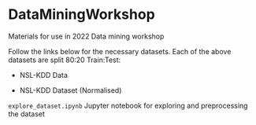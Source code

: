 # DataMiningWorkshop

Materials for use in 2022 Data mining workshop

Follow the links below for the necessary datasets. Each of the above datasets are split 80:20 Train:Test:

- NSL-KDD Data 

- NSL-KDD Dataset (Normalised)

`explore_dataset.ipynb` Jupyter notebook for exploring and preprocessing the dataset
